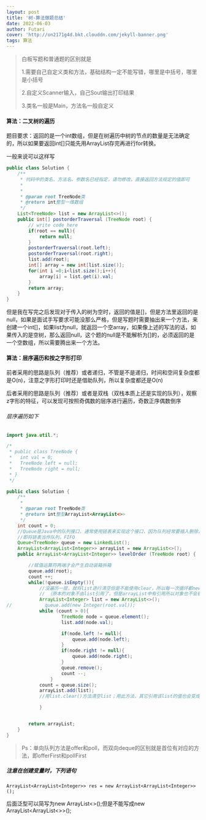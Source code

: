 ```yaml
---
layout: post
title: '树-算法做题总结'
date: 2022-06-03
author: Futari
cover: 'http://on2171g4d.bkt.clouddn.com/jekyll-banner.png'
tags: 算法
---
```


> 白板写题和普通题的区别就是
>
> 1.需要自己自定义类和方法，基础结构一定不能写错，哪里是中括号，哪里是小括号
>
> 2.自定义Scanner输入，自己Sout输出打印结果
>
> 3.类名一般是Main，方法名一般自定义

#### 算法：二叉树的遍历

题目要求：返回的是一个int数组，但是在树遍历中树的节点的数量是无法确定的，所以如果要返回int[]只能先用ArrayList存完再进行for转换。

一般来说可以这样写

```java
public class Solution {
    /**
     * 代码中的类名、方法名、参数名已经指定，请勿修改，直接返回方法规定的值即可
     *
     * 
     * @param root TreeNode类 
     * @return int整型一维数组
     */
    List<TreeNode> list = new ArrayList<>();
    public int[] postorderTraversal (TreeNode root) {
        // write code here
        if(root == null){
            return null;
        }
        postorderTraversal(root.left);
        postorderTraversal(root.right);
        list.add(root);
        int[] array = new int[list.size()];
        for(int i =0;i<list.size();i++){
            array[i] = list.get(i).val;
        }
        return array;
    }
}
```

但是我在写完之后发现对于传入的树为空时，返回的值是[]，但是方法里返回的是null，如果是面试手写要求可能没那么严格，但是写题时需要抽出来一个方法，来创建一个int[]，如果list为null，就返回一个空array，如果像上述的写法的话，如果传入的是空树，那么返回null，这个题的null是不能解析为[]的，必须返回的是一个空数组，所以需要腾出来一个方法。



#### 算法：层序遍历和按之字形打印

前者采用的思路是队列（推荐）或者递归，不管是不是递归，时间和空间复杂度都是O(n)，注意之字形打印时还是借助队列，所以复杂度都还是O(n)

后者采用的思路是队列（推荐）或者是双栈（双栈本质上还是实现的队列），观察z字形的特征，可以发现可按照奇偶数的层序进行遍历，奇数正序偶数倒序

###### 层序遍历如下

```java
import java.util.*;

/*
 * public class TreeNode {
 *   int val = 0;
 *   TreeNode left = null;
 *   TreeNode right = null;
 * }
 */

public class Solution {
    /**
     *
     * @param root TreeNode类
     * @return int整型ArrayList<ArrayList<>>
     */
    int count = 0;
    //Queue是Java中的队列接口，通常使用链表来实现这个接口，因为队列经常要插入删除，链表的插入删除时间复杂度比较小。
    //即将链表当作队列，FIFO
    Queue<TreeNode> queue = new LinkedList();
    ArrayList<ArrayList<Integer>> arrayList = new ArrayList<>();
    public ArrayList<ArrayList<Integer>> levelOrder (TreeNode root) {

        //赋值运算符两端才会产生自动装箱拆箱
        queue.add(root);
        count ++;
        while(!queue.isEmpty()){
            //没遍历一层，就将list进行清空但是不能使用clear，所以每一次循环都new一个新的再添加，引用指向新的空ArrayList
            // （原本的对象不由list引用了，但是arrayList中有引用所以对象也不会被回收）
            ArrayList<Integer> list = new ArrayList<>();
//            queue.add(new Integer(root.val));
            while (count > 0){
                    TreeNode node = queue.element();
                    list.add(node.val);

                    if(node.left != null){
                        queue.add(node.left);
                    }
                    if(node.right != null){
                        queue.add(node.right);
                    }
                    queue.remove();
                    count --;
                }
            count = queue.size();
            arrayList.add(list);
            //用list.clear()方法清空list；用此方法，其它引用该list的值也会变成空,比如其他list中add了该list的元素即地址

            }


        return arrayList;
    }
}    
```

> Ps：单向队列方法是offer和poll，而双向deque的区别就是首位有对应的方法，即offerFirst和pollFirst

#####  注意在创建变量时，下列语句

`ArrayList<ArrayList<Integer>> res = new ArrayList<ArrayList<Integer>>();`

后面泛型可以简写为new ArrayList<>();但是不能写成new ArrayList<ArrayList<>>();



